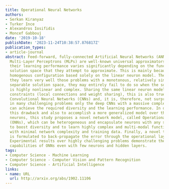 ```yaml
---
title: Operational Neural Networks
authors:
- Serkan Kiranyaz
- Turker Ince
- Alexandros Iosifidis
- Moncef Gabbouj
date: '2019-10-18'
publishDate: '2023-11-24T10:38:57.876817Z'
publication_types:
- article-journal
abstract: Feed-forward, fully-connected Artificial Neural Networks (ANNs) or the so-called
  Multi-Layer Perceptrons (MLPs) are well-known universal approximators. However,
  their learning performance varies significantly depending on the function or the
  solution space that they attempt to approximate. This is mainly because of their
  homogenous configuration based solely on the linear neuron model. Therefore, while
  they learn very well those problems with a monotonous, relatively simple and linearly
  separable solution space, they may entirely fail to do so when the solution space
  is highly nonlinear and complex. Sharing the same linear neuron model with two additional
  constraints (local connections and weight sharing), this is also true for the conventional
  Convolutional Neural Networks (CNNs) and, it is, therefore, not surprising that
  in many challenging problems only the deep CNNs with a massive complexity and depth
  can achieve the required diversity and the learning performance. In order to address
  this drawback and also to accomplish a more generalized model over the convolutional
  neurons, this study proposes a novel network model, called Operational Neural Networks
  (ONNs), which can be heterogeneous and encapsulate neurons with any set of operators
  to boost diversity and to learn highly complex and multi-modal functions or spaces
  with minimal network complexity and training data. Finally, a novel training method
  is formulated to back-propagate the error through the operational layers of ONNs.
  Experimental results over highly challenging problems demonstrate the superior learning
  capabilities of ONNs even with few neurons and hidden layers.
tags:
- Computer Science - Machine Learning
- Computer Science - Computer Vision and Pattern Recognition
- Computer Science - Artificial Intelligence
links:
- name: URL
  url: http://arxiv.org/abs/1902.11106
---
```

